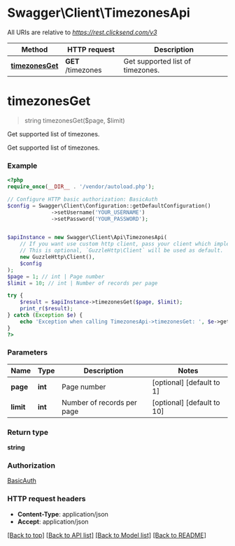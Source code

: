 # Swagger\Client\TimezonesApi

All URIs are relative to *https://rest.clicksend.com/v3*

Method | HTTP request | Description
------------- | ------------- | -------------
[**timezonesGet**](TimezonesApi.md#timezonesGet) | **GET** /timezones | Get supported list of timezones.


# **timezonesGet**
> string timezonesGet($page, $limit)

Get supported list of timezones.

Get supported list of timezones.

### Example
```php
<?php
require_once(__DIR__ . '/vendor/autoload.php');

// Configure HTTP basic authorization: BasicAuth
$config = Swagger\Client\Configuration::getDefaultConfiguration()
              ->setUsername('YOUR_USERNAME')
              ->setPassword('YOUR_PASSWORD');


$apiInstance = new Swagger\Client\Api\TimezonesApi(
    // If you want use custom http client, pass your client which implements `GuzzleHttp\ClientInterface`.
    // This is optional, `GuzzleHttp\Client` will be used as default.
    new GuzzleHttp\Client(),
    $config
);
$page = 1; // int | Page number
$limit = 10; // int | Number of records per page

try {
    $result = $apiInstance->timezonesGet($page, $limit);
    print_r($result);
} catch (Exception $e) {
    echo 'Exception when calling TimezonesApi->timezonesGet: ', $e->getMessage(), PHP_EOL;
}
?>
```

### Parameters

Name | Type | Description  | Notes
------------- | ------------- | ------------- | -------------
 **page** | **int**| Page number | [optional] [default to 1]
 **limit** | **int**| Number of records per page | [optional] [default to 10]

### Return type

**string**

### Authorization

[BasicAuth](../../README.md#BasicAuth)

### HTTP request headers

 - **Content-Type**: application/json
 - **Accept**: application/json

[[Back to top]](#) [[Back to API list]](../../README.md#documentation-for-api-endpoints) [[Back to Model list]](../../README.md#documentation-for-models) [[Back to README]](../../README.md)

